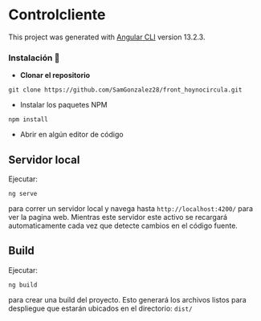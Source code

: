 # Controlcliente

This project was generated with [Angular CLI](https://github.com/angular/angular-cli) version 13.2.3.

### Instalación 🔧

* **Clonar el repositorio**

```
git clone https://github.com/SamGonzalez28/front_hoynocircula.git
```
* Instalar los paquetes NPM
```
npm install
```
* Abrir en algún editor de código

## Servidor local

Ejecutar: 
```
ng serve
```
para correr un servidor local y navega hasta `http://localhost:4200/` para ver la pagina web. 
Mientras este servidor este activo se recargará automaticamente cada vez que detecte cambios en el código fuente.

## Build

Ejecutar: 
```
ng build
```
para crear una build del proyecto. Esto generará los archivos listos para despliegue que estarán ubicados en el directorio: `dist/`

